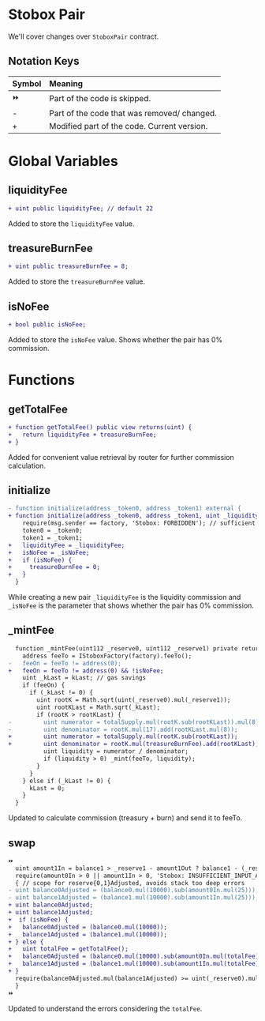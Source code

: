 # Stobox Pair

We'll cover changes over `StoboxPair` contract.

## Notation Keys

| Symbol | Meaning                                     |
| :----- | :------------------------------------------ |
| ⏩     | Part of the code is skipped.                |
| -      | Part of the code that was removed/ changed. |
| +      | Modified part of the code. Current version. |

# Global Variables

## liquidityFee

```diff
+ uint public liquidityFee; // default 22
```

Added to store the `liquidityFee` value.

## treasureBurnFee

```diff
+ uint public treasureBurnFee = 8;
```

Added to store the `treasureBurnFee` value.

## isNoFee

```diff
+ bool public isNoFee;
```

Added to store the `isNoFee` value. Shows whether the pair has 0% commission.

# Functions

## getTotalFee

```diff
+ function getTotalFee() public view returns(uint) {
+   return liquidityFee + treasureBurnFee;
+ }
```

Added for convenient value retrieval by router for further commission calculation.

## initialize

```diff
- function initialize(address _token0, address _token1) external {
+ function initialize(address _token0, address _token1, uint _liquidityFee, bool _isNoFee) external {
    require(msg.sender == factory, 'Stobox: FORBIDDEN'); // sufficient check
    token0 = _token0;
    token1 = _token1;
+   liquidityFee = _liquidityFee;
+   isNoFee = _isNoFee;
+   if (isNoFee) {
+     treasureBurnFee = 0;
+   }
  }
```

While creating a new pair `_liquidityFee` is the liquidity commission and `_isNoFee` is the parameter that shows whether the pair has 0% commission.

## \_mintFee

```diff
  function _mintFee(uint112 _reserve0, uint112 _reserve1) private returns (bool feeOn) {
    address feeTo = IStoboxFactory(factory).feeTo();
-   feeOn = feeTo != address(0);
+   feeOn = feeTo != address(0) && !isNoFee;
    uint _kLast = kLast; // gas savings
    if (feeOn) {
      if (_kLast != 0) {
        uint rootK = Math.sqrt(uint(_reserve0).mul(_reserve1));
        uint rootKLast = Math.sqrt(_kLast);
        if (rootK > rootKLast) {
-         uint numerator = totalSupply.mul(rootK.sub(rootKLast)).mul(8);
-         uint denominator = rootK.mul(17).add(rootKLast.mul(8));
+         uint numerator = totalSupply.mul(rootK.sub(rootKLast));
+         uint denominator = rootK.mul(treasureBurnFee).add(rootKLast);
          uint liquidity = numerator / denominator;
          if (liquidity > 0) _mint(feeTo, liquidity);
        }
      }
    } else if (_kLast != 0) {
      kLast = 0;
    }
  }
```

Updated to calculate commission (treasury + burn) and send it to feeTo.

## swap

```diff
⏩
  uint amount1In = balance1 > _reserve1 - amount1Out ? balance1 - (_reserve1 - amount1Out) : 0;
  require(amount0In > 0 || amount1In > 0, 'Stobox: INSUFFICIENT_INPUT_AMOUNT');
  { // scope for reserve{0,1}Adjusted, avoids stack too deep errors
- uint balance0Adjusted = (balance0.mul(10000).sub(amount0In.mul(25)));
- uint balance1Adjusted = (balance1.mul(10000).sub(amount1In.mul(25)));
+ uint balance0Adjusted;
+ uint balance1Adjusted;
+  if (isNoFee) {
+   balance0Adjusted = (balance0.mul(10000));
+   balance1Adjusted = (balance1.mul(10000));
+ } else {
+   uint totalFee = getTotalFee();
+   balance0Adjusted = (balance0.mul(10000).sub(amount0In.mul(totalFee)));
+   balance1Adjusted = (balance1.mul(10000).sub(amount1In.mul(totalFee)));
+ }
  require(balance0Adjusted.mul(balance1Adjusted) >= uint(_reserve0).mul(_reserve1).mul(10000**2), 'Stobox: K');
  }
⏩
```

Updated to understand the errors considering the `totalFee`.
